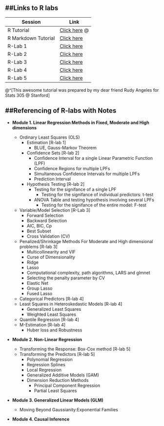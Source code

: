  ##Links to R labs
 ---------------
 
 
|Session| Link |
|-------|------|
|R Tutorial|[Click here](https://www.dropbox.com/s/kx0ubups6bapmpe/1-R-tutorial.pdf?raw=1) @|
|R Markdown Tutorial| [Click here](https://www.dropbox.com/s/tvb9vn3qjluumoh/2-R-markdown.pdf?raw=1)|
|R-Lab 1| [Click here](https://www.dropbox.com/s/8c4lf3pbjb99xfj/lab-1.R?raw=1)|
|R-Lab 2| [Click here](https://www.dropbox.com/s/ejblcbm6ghd8ylk/lab-2.Rmd?raw=1)|
|R-Lab 3| [Click here](https://www.dropbox.com/s/hvmf283e8r8pza0/lab-3.Rmd?raw=1)|
|R-Lab 4| [Click here](https://www.dropbox.com/s/768yectsos8azm9/lab-4.Rmd?raw=1)|
|R-Lab 5| [Click here](https://www.dropbox.com/s/ialu8gb52c07gmr/lab-5.Rmd?raw=1)|

@^[This awesome tutorial was prepared by my dear friend Rudy Angeles for Stats 305 @ Stanford]


 ##Referencing of R-labs with Notes
 ---------------------------------
 

* <b> Module 1. Linear Regression Methods in Fixed, Moderate and High dimensions</b>
  * Ordinary Least Squares (OLS)
    * Estimation [R-lab 1]
      * BLUE, Gauss-Markov Theorem
    * Confidence Sets [R-lab 2]
      * Confidence Interval for a single Linear Parametric Function (LPF)
      * Confidence Regions for multiple LPFs
      * Simultaneous Confidence Intervals for multiple LPFs
      * Prediction Interval
    * Hypothesis Testing [R-lab 2]
      * Testing for the signifance of a single LPF
        * Testing for the signifance of individual predictors: t-test
      * ANOVA Table and testing hypothesis involving several LPFs 
        * Testing for the signifance of the entire model: F-test
  * Variable/Model Selection [R-Lab 3]
    * Forward Selection
    * Backward Selection
    * AIC, BIC, Cp
    * Best Subset
    * Cross Validation (CV)
  * Penalized/Shrinkage Methods For Moderate and High dimensional problems [R-lab 3]
    * Multicollinearity and VIF 
    * Curse of Dimensionality 
    * Ridge
    * Lasso
    * Computational complexity, path algorithms, LARS and glmnet
    * Selecting the penalty parameter by CV
    * Elastic Net
    * Group Lasso
    * Fused Lasso
  * Categorical Predictors [R-lab 4]
  * Least Squares in Heteroskedastic Models [R-lab 4]
    * Generalized Least Squares
    * Weighted Least Squares
  * Quantile Regression [R-lab 4]  
  * M-Estimation [R-lab 4] 
    * Huber loss and Robustness
  
  
* <b> Module 2. Non-Linear Regression</b>
  * Transforming the Response: Box-Cox method [R-lab 5]
  * Transforming the Predictors [R-lab 5]
    * Polynomial Regression
    * Regression Splines
    * Local Regression
    * Generalized Additive Models (GAM)
    * Dimension Reduction Methods
      * Principal Component Regression
      * Partial Least Squares
   
 * <b> Module 3. Generalized Linear Models (GLM) </b>
    * Moving Beyond Gaussianity:Exponential Families
    
    
* <b> Module 4. Causal Inference</b>
